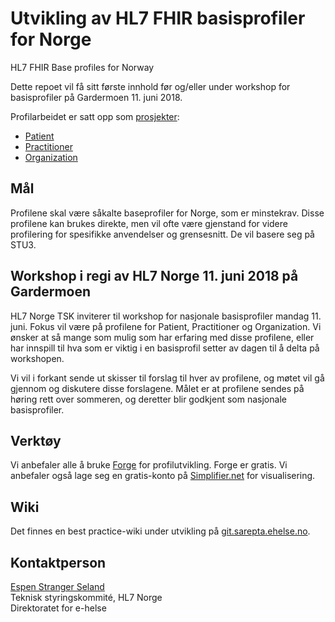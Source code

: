 # Utvikling av HL7 FHIR basisprofiler for Norge
HL7 FHIR Base profiles for Norway

Dette repoet vil få sitt første innhold før og/eller under workshop for basisprofiler på Gardermoen 11. juni 2018. 

Profilarbeidet er satt opp som [prosjekter](https://github.com/HL7Norway/baseprofiles/projects):

- [Patient](https://github.com/HL7Norway/baseprofiles/projects/1)
- [Practitioner](https://github.com/HL7Norway/baseprofiles/projects/3)
- [Organization](https://github.com/HL7Norway/baseprofiles/projects/2)

## Mål

Profilene skal være såkalte baseprofiler for Norge, som er minstekrav. Disse profilene kan brukes direkte, men vil ofte være gjenstand for videre profilering for spesifikke anvendelser og grensesnitt. De vil basere seg på STU3. 

## Workshop i regi av HL7 Norge 11. juni 2018 på Gardermoen

HL7 Norge TSK inviterer til workshop for nasjonale basisprofiler mandag 11. juni. Fokus vil være på profilene for Patient, Practitioner og Organization. Vi ønsker at så mange som mulig som har erfaring med disse profilene, eller har innspill til hva som er viktig i en basisprofil setter av dagen til å delta på workshopen.

Vi vil i forkant sende ut skisser til forslag til hver av profilene, og møtet vil gå gjennom og diskutere disse forslagene. Målet er at profilene sendes på høring rett over sommeren, og deretter blir godkjent som nasjonale basisprofiler.

## Verktøy

Vi anbefaler alle å bruke [Forge](https://fire.ly/forge/) for profilutvikling. Forge er gratis.
Vi anbefaler også lage seg en gratis-konto på [Simplifier.net](https://simplifier.net/) for visualisering. 

## Wiki

Det finnes en best practice-wiki under utvikling på [git.sarepta.ehelse.no](https://git.sarepta.ehelse.no/utvikling/FHIR/wikis/home).

## Kontaktperson

[Espen Stranger Seland](mailto:Espen.Stranger.Seland@ehelse.no)
<br/>Teknisk styringskommité, HL7 Norge
<br/>Direktoratet for e-helse
